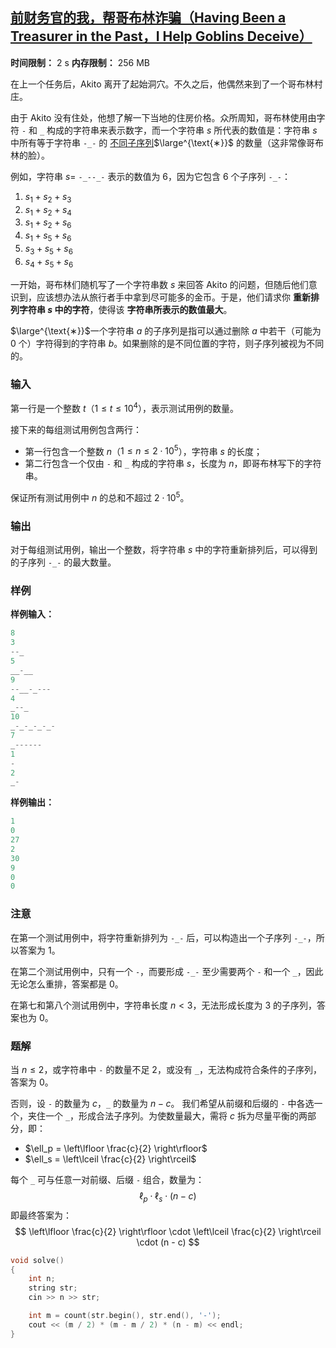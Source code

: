 ## [前财务官的我，帮哥布林诈骗（Having Been a Treasurer in the Past，I Help Goblins Deceive）](https://codeforces.com/problemset/problem/2072/B)

**时间限制：** 2 s
**内存限制：** 256 MB



在上一个任务后，Akito 离开了起始洞穴。不久之后，他偶然来到了一个哥布林村庄。

由于 Akito 没有住处，他想了解一下当地的住房价格。众所周知，哥布林使用由字符 `-` 和 `_` 构成的字符串来表示数字，而一个字符串 $s$ 所代表的数值是：字符串 $s$ 中所有等于字符串 `-_-` 的 <u>不同子序列</u>$\large^{\text{∗}}$ 的数量（这非常像哥布林的脸）。

例如，字符串 $s =$ `-_--_-` 表示的数值为 $6$，因为它包含 $6$ 个子序列 `-_-`：

1. $s_1 + s_2 + s_3$
2. $s_1 + s_2 + s_4$
3. $s_1 + s_2 + s_6$
4. $s_1 + s_5 + s_6$
5. $s_3 + s_5 + s_6$
6. $s_4 + s_5 + s_6$

一开始，哥布林们随机写了一个字符串数 $s$ 来回答 Akito 的问题，但随后他们意识到，应该想办法从旅行者手中拿到尽可能多的金币。于是，他们请求你 **重新排列字符串 $s$ 中的字符**，使得该 **字符串所表示的数值最大**。



$\large^{\text{∗}}$一个字符串 $a$ 的子序列是指可以通过删除 $a$ 中若干（可能为 $0$ 个）字符得到的字符串 $b$。如果删除的是不同位置的字符，则子序列被视为不同的。







### 输入

第一行是一个整数 $t$（$1 \le t \le 10^4$），表示测试用例的数量。

接下来的每组测试用例包含两行：

* 第一行包含一个整数 $n$（$1 \le n \le 2 \cdot 10^5$），字符串 $s$ 的长度；
* 第二行包含一个仅由 `-` 和 `_` 构成的字符串 $s$，长度为 $n$，即哥布林写下的字符串。

保证所有测试用例中 $n$ 的总和不超过 $2 \cdot 10^5$。





### 输出

对于每组测试用例，输出一个整数，将字符串 $s$ 中的字符重新排列后，可以得到的子序列 `-_-` 的最大数量。





### 样例

**样例输入：**

```cpp
8
3
--_
5
__-__
9
--__-_---
4
_--_
10
_-_-_-_-_-
7
_------
1
-
2
_-
```



**样例输出：**

```cpp
1
0
27
2
30
9
0
0
```





### 注意

在第一个测试用例中，将字符重新排列为 `-_-` 后，可以构造出一个子序列 `-_-`，所以答案为 $1$。

在第二个测试用例中，只有一个 `-`，而要形成 `-_-` 至少需要两个 `-` 和一个 `_`，因此无论怎么重排，答案都是 $0$。

在第七和第八个测试用例中，字符串长度 $n < 3$，无法形成长度为 $3$ 的子序列，答案也为 $0$。





### 题解

当 $n \le 2$，或字符串中 `-` 的数量不足 2，或没有 `_`，无法构成符合条件的子序列，答案为 $0$。

否则，设 `-` 的数量为 $c$，`_` 的数量为 $n - c$。
 我们希望从前缀和后缀的 `-` 中各选一个，夹住一个 `_`，形成合法子序列。为使数量最大，需将 $c$ 拆为尽量平衡的两部分，即：

- $\ell_p = \left\lfloor \frac{c}{2} \right\rfloor$
- $\ell_s = \left\lceil \frac{c}{2} \right\rceil$

每个 `_` 可与任意一对前缀、后缀 `-` 组合，数量为：
$$
\ell_p \cdot \ell_s \cdot (n - c)
$$
即最终答案为：
$$
\left\lfloor \frac{c}{2} \right\rfloor \cdot \left\lceil \frac{c}{2} \right\rceil \cdot (n - c)
$$


```cpp
void solve()
{
    int n;
    string str;
    cin >> n >> str;

    int m = count(str.begin(), str.end(), '-');
    cout << (m / 2) * (m - m / 2) * (n - m) << endl;
}
```